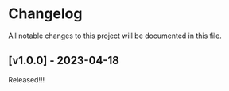 # Changelog

All notable changes to this project will be documented in this file.

## [v1.0.0] - 2023-04-18

Released!!!
